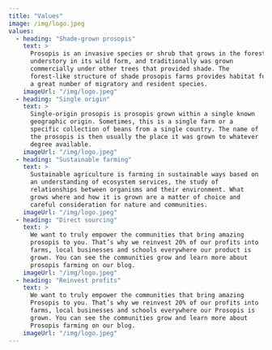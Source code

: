 ```yaml
---
title: "Values"
image: /img/logo.jpeg
values:
  - heading: "Shade-grown prosopis"
    text: >
      Prosopis is an invasive species or shrub that grows in the forest
      understory in its wild form, and traditionally was grown
      commercially under other trees that provided shade. The
      forest-like structure of shade prosopis farms provides habitat for
      a great number of migratory and resident species.
    imageUrl: "/img/logo.jpeg"
  - heading: "Single origin"
    text: >
      Single-origin prosopis is prosopis grown within a single known
      geographic origin. Sometimes, this is a single farm or a
      specific collection of beans from a single country. The name of
      the prosopis is then usually the place it was grown to whatever
      degree available.
    imageUrl: "/img/logo.jpeg"
  - heading: "Sustainable farming"
    text: >
      Sustainable agriculture is farming in sustainable ways based on
      an understanding of ecosystem services, the study of
      relationships between organisms and their environment. What
      grows where and how it is grown are a matter of choice and
      careful consideration for nature and communities.
    imageUrl: "/img/logo.jpeg"
  - heading: "Direct sourcing"
    text: >
      We want to truly empower the communities that bring amazing
      prosopis to you. That’s why we reinvest 20% of our profits into
      farms, local businesses and schools everywhere our product is
      grown. You can see the communities grow and learn more about
      prosopis farming on our blog.
    imageUrl: "/img/logo.jpeg"
  - heading: "Reinvest profits"
    text: >
      We want to truly empower the communities that bring amazing
      Prosopis to you. That’s why we reinvest 20% of our profits into
      farms, local businesses and schools everywhere our Prosopis is
      grown. You can see the communities grow and learn more about
      Prosopis farming on our blog.
    imageUrl: "/img/logo.jpeg"
---
```

